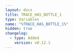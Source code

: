 ```yaml
---
layout: docs
title: TRACE_HAS_BOTTLE_1
type: Variables
name: "%TRACE_HAS_BOTTLE_1%"
hidden: true
changelog:
  - type: Added
    version: v0.12.1
---
```

